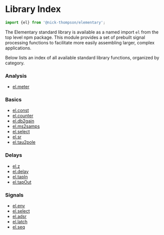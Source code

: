 # Library Index

```js
import {el} from '@nick-thompson/elementary';
```

The Elementary standard library is available as a named import `el` from the
top level npm package. This module provides a set of prebuilt signal processing
functions to facilitate more easily assembling larger, complex applications.

Below lists an index of all available standard library functions, organized by
category.

### Analysis

* [el.meter](./reference/meter)

### Basics

* [el.const](./reference/const.md)
* [el.counter](./reference/counter.md)
* [el.db2gain](./reference/db2gain.md)
* [el.ms2samps](./reference/ms2samps.md)
* [el.select](./reference/select.md)
* [el.sr](./reference/sr.md)
* [el.tau2pole](./reference/tau2pole.md)

### Delays

* [el.z](./reference/z.md)
* [el.delay](./reference/delay.md)
* [el.tapIn](./reference/tapIn.md)
* [el.tapOut](./reference/tapOut.md)

### Signals

* [el.env](./reference/env.md)
* [el.select](./reference/select.md)
* [el.adsr](./reference/adsr.md)
* [el.latch](./reference/latch.md)
* [el.seq](./reference/seq.md)
